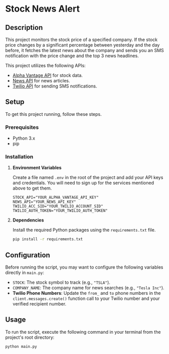 # Stock News Alert

## Description

This project monitors the stock price of a specified company. If the stock price changes by a significant percentage between yesterday and the day before, it fetches the latest news about the company and sends you an SMS notification with the price change and the top 3 news headlines.

This project utilizes the following APIs:
*   [Alpha Vantage API](https://www.alphavantage.co/) for stock data.
*   [News API](https://newsapi.org/) for news articles.
*   [Twilio API](https://www.twilio.com/) for sending SMS notifications.

## Setup

To get this project running, follow these steps.

### Prerequisites

*   Python 3.x
*   pip

### Installation

1.  **Environment Variables**

    Create a file named `.env` in the root of the project and add your API keys and credentials. You will need to sign up for the services mentioned above to get them.

    ```
    STOCK_API="YOUR_ALPHA_VANTAGE_API_KEY"
    NEWS_API="YOUR_NEWS_API_KEY"
    TWILIO_ACC_SID="YOUR_TWILIO_ACCOUNT_SID"
    TWILIO_AUTH_TOKEN="YOUR_TWILIO_AUTH_TOKEN"
    ```

2.  **Dependencies**

    Install the required Python packages using the `requirements.txt` file.

    ```bash
    pip install -r requirements.txt
    ```

## Configuration

Before running the script, you may want to configure the following variables directly in `main.py`:

*   `STOCK`: The stock symbol to track (e.g., `"TSLA"`).
*   `COMPANY_NAME`: The company name for news searches (e.g., `"Tesla Inc"`).
*   **Twilio Phone Numbers**: Update the `from_` and `to` phone numbers in the `client.messages.create()` function call to your Twilio number and your verified recipient number.

## Usage

To run the script, execute the following command in your terminal from the project's root directory:

```bash
python main.py